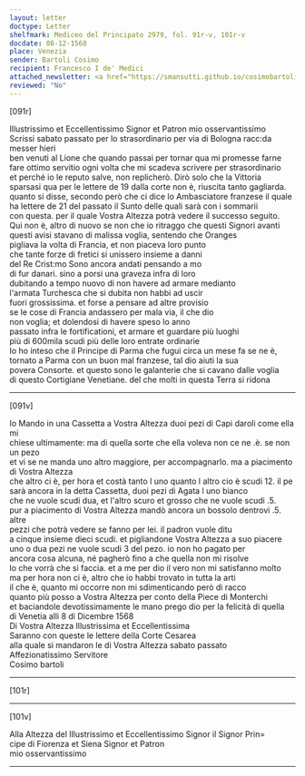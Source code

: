 ```yaml
---
layout: letter
doctype: Letter
shelfmark: Mediceo del Principato 2979, fol. 91r-v, 101r-v
docdate: 08-12-1568
place: Venezia
sender: Bartoli Cosimo
recipient: Francesco I de' Medici
attached_newsletter: <a href="https://smansutti.github.io/cosimobartoli/texts/3080_118/">3080_118</a>
reviewed: "No"
---
```


[091r]  
  
  
Illustrissimo et Eccellentissimo Signor et Patron mio osservantissimo  
Scrissi sabato passato per lo strasordinario per via di Bologna racc:da messer hieri  
ben venuti al Lione che quando passai per tornar qua mi promesse farne  
fare ottimo servitio ogni volta che mi scadeva scrivere per strasordinario  
et perché io le reputo salve, non replicherò. Dirò solo che la Vittoria  
sparsasi qua per le lettere de 19 dalla corte non è, riuscita tanto gagliarda.  
quanto si disse, secondo però che ci dice lo Ambasciatore franzese il quale  
ha lettere de 21 del passato il Sunto delle quali sarà con i sommarii  
con questa. per il quale Vostra Altezza potrà vedere il successo seguito.  
Qui non è, altro di nuovo se non che io ritraggo che questi Signori avanti  
questi avisi stavano di malissa voglia, sentendo che Oranges  
pigliava la volta di Francia, et non piaceva loro punto  
che tante forze di fretici si unissero insieme a danni  
del Re Crist:mo Sono ancora andati pensando a mo  
di fur danari. sino a porsi una graveza infra di loro  
dubitando a tempo nuovo di non havere ad armare medianto  
l'armata Turchesca che si dubita non habbi ad uscir  
fuori grossissima. et forse a pensare ad altre provisio  
se le cose di Francia andassero per mala via, il che dio  
non voglia; et dolendosi di havere speso lo anno  
passato infra le fortificationi, et armare et guardare più luoghi  
più di 600mila scudi più delle loro entrate ordinarie  
Io ho inteso che il Principe di Parma che fugui circa un mese fa se ne è,  
tornato a Parma con un buon mal franzese, tal dio aiuti la sua  
povera Consorte. et questo sono le galanterie che si cavano dalle voglia  
di questo Cortigiane Venetiane. del che molti in questa Terra si ridona  
  
---  

[091v]  
  
  
Io Mando in una Cassetta a Vostra Altezza duoi pezi di Capi daroli come ella mi  
chiese ultimamente: ma di quella sorte che ella voleva non ce ne .è. se non un pezo  
et vi se ne manda uno altro maggiore, per accompagnarlo. ma a piacimento di Vostra Altezza  
che altro ci è, per hora et costà tanto l uno quanto l altro cio è scudi 12. il pe  
sarà ancora in la detta Cassetta, duoi pezi di Agata l uno bianco  
che ne vuole scudi dua, et l'altro scuro et grosso che ne vuole scudi .5.  
pur a piacimento di Vostra Altezza mandò ancora un bossolo dentrovi .5. altre  
pezzi che potrà vedere se fanno per lei. il padron vuole ditu  
a cinque insieme dieci scudi. et pigliandone Vostra Altezza a suo piacere  
uno o dua pezi ne vuole scudi 3 del pezo. io non ho pagato per  
ancora cosa alcuna, né pagherò fino a che quella non mi risolve  
lo che vorrà che si faccia. et a me per dio il vero non mi satisfanno molto  
ma per hora non ci è, altro che io habbi trovato in tutta la arti  
il che è, quanto mi occorre non mi sdimenticando però di racco  
quanto più posso a Vostra Altezza per conto della Piece di Monterchi  
et baciandole devotissimamente le mano prego dio per la felicità di quella  
di Venetia alli 8 di Dicembre 1568  
Di Vostra Altezza Illustrissima et Eccellentissima  
Saranno con queste le lettere della Corte Cesarea  
alla quale si mandaron le di Vostra Altezza sabato passato  
Affezionatissimo Servitore  
Cosimo bartoli  
  
---  

[101r]  
  
  
  
---  

[101v]  
  
  
Alla Altezza del Illustrissimo et Eccellentissimo Signor il Signor Prin=  
cipe di Fiorenza et Siena Signor et Patron  
mio osservantissimo  
  
---  

